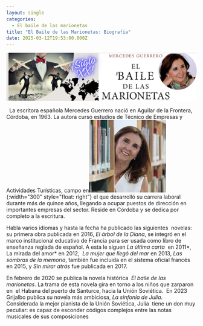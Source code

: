 ```yaml
---
layout: single
categories:
  - El baile de las marionetas
title: "El Baile de las Marionetas: Biografía"
date: 2025-03-12T19:53:00.000Z
---
```

![](/assets/img/banner.png)


  La escritora española Mercedes Guerrero nació en Aguilar de la Frontera, Córdoba, en 1963. La autora cursó estudios de Técnico de Empresas y Actividades Turísticas, campo en![](/assets/img/mercedes.jpg){:width="300" style="float: right"} el que desarrolló su carrera laboral durante más de quince años, llegando a ocupar puestos de dirección en importantes empresas del sector. Reside en Córdoba y se dedica por completo a la escritura.



Habla varios idiomas y hasta la fecha ha publicado las siguientes  novelas:  su primera obra publicada en 2016, *El árbol de la Diana*, se integró en el marco institucional educativo de Francia para ser usada como libro de enseñanza reglada de español. A esta le siguen *La última carta*  en 2011*,  La mirada del amor* en 2012,  *La mujer que llegó del mar* en 2013, *Las sombras de la memoria*, también fue incluida en el sistema oficial francés en 2015, y *Sin mirar atrás* fue publicada en 2017.                                    

En febrero de 2020 se publica la novela histórica  *El baile de las marionetas*. La trama de esta novela gira en torno a los niños que zarparon en  el Habana del puerto de Santurce, hacia la Unión Soviética.  En 2023 Grijalbo publica su novela más ambiciosa, *La sinfonía de Julia*.  Considerada la mejor pianista de la Unión Soviética, Julia  tiene un don muy peculiar: es capaz de esconder códigos complejos entre las notas musicales de sus composiciones

